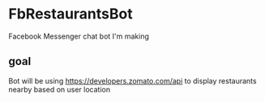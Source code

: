 # FbRestaurantsBot
Facebook Messenger chat bot I'm making
## goal
Bot will be using https://developers.zomato.com/api to display restaurants nearby based on user location
